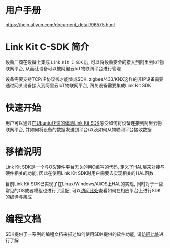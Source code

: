 # 用户手册

https://help.aliyun.com/document_detail/96575.html

# Link Kit C-SDK 简介

设备厂商在设备上集成 `Link Kit C-SDK` 后, 可以将设备安全的接入到阿里云IoT物联网平台, 从而让设备可以被阿里云IoT物联网平台进行管理

设备需要支持TCP/IP协议栈才能集成SDK, zigbee/433/KNX这样的非IP设备需要通过网关设备接入到阿里云IoT物联网平台, 网关设备需要集成Link Kit SDK

# 快速开始

用户可以通过[在Ubuntu快速的体验Link Kit SDK](https://help.aliyun.com/document_detail/96624.html)感受如何将设备连接到阿里云物联网平台, 并如何将设备的数据发送到平台/以及如何从物联网平台接收数据

# 移植说明
Link Kit SDK是一个与OS/硬件平台无关的用C编写的代码, 定义了HAL层来对接与硬件相关的功能, 因此在使用Link Kit SDK时用户需要去实现相关的HAL函数

目前Link Kit SDK已实现了在Linux/Windows/AliOS上HAL的实现, 同时对于一些常见的OS或者模组也进行了适配, 可以[访问此处](https://help.aliyun.com/document_detail/97557.html)查看如何在相应平台上进行SDK的编译与集成

# 编程文档

SDK提供了一系列的编程文档来描述如何使用SDK提供的软件功能, 请[访问此处](https://help.aliyun.com/document_detail/96627.html)进行了解
